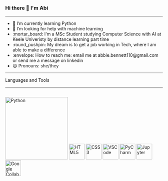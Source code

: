 ### Hi there 👋 I'm Abi
<hr>
<ul>
<li> 🌱 I’m currently learning Python </li> 
<li> 🤔 I’m looking for help with machine learning </li> 
<li> :mortar_board: I'm a MSc Student studying Computer Science with AI at Keele Univeristy by distance learning part time</li>
<li> :round_pushpin: My dream is to get a job working in Tech, where I am able to make a difference </li>
<li> :envelope: How to reach me: email me at abbie.bennett110@gmail.com or send me a message on linkedin </li> 
<li> 😄 Pronouns: she/they </li> 
</ul>
<hr>
Languages and Tools
<hr>
<br>
<a><img src="https://pluspng.com/img-png/python-logo-png-big-image-png-2400.png" width="200" alt="Python"> 
<img src="https://www.w3.org/html/logo/badge/html5-badge-h-solo.png" width="50px" alt="HTML5">
<img src="https://icon-library.com/icon/css3-icon-21.html.html" width="50px" alt="CSS3">
<img src="https://upload.wikimedia.org/wikipedia/commons/9/9a/Visual_Studio_Code_1.35_icon.svg" width="50px" alt="VSCode">
<img src="https://www.google.co.uk/url?sa=i&url=https%3A%2F%2Fcommons.wikimedia.org%2Fwiki%2FFile%3APyCharm_Icon.svg&psig=AOvVaw1IlQbQpyJzFG9b0nqXjIxB&ust=1636402508728000&source=images&cd=vfe&ved=0CAsQjRxqFwoTCODNyMWIh_QCFQAAAAAdAAAAABAD" width="50px" alt="PyCharm">
<img src="https://www.google.co.uk/url?sa=i&url=https%3A%2F%2Fcommons.wikimedia.org%2Fwiki%2FFile%3AJupyter_logo.svg&psig=AOvVaw2sNIOk8MulCpUhWrg6iSUz&ust=1636402589424000&source=images&cd=vfe&ved=0CAsQjRxqFwoTCOjW4OqIh_QCFQAAAAAdAAAAABAD" width="50px" alt="Jupyter">
<img src="https://www.google.co.uk/url?sa=i&url=https%3A%2F%2Ftowardsdatascience.com%2Fmastering-the-features-of-google-colaboratory-92850e75701&psig=AOvVaw00C4TVtJhGlHTm3v4TjbzM&ust=1636402673877000&source=images&cd=vfe&ved=0CAsQjRxqFwoTCKCs75aJh_QCFQAAAAAdAAAAABAD" width="50px" alt="Google Collab Notebook">
</a>



   
